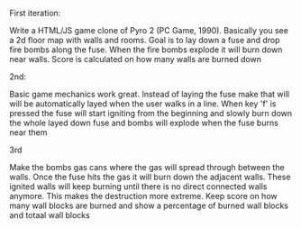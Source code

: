 
First iteration:

Write a HTML/JS game clone of Pyro 2 (PC Game, 1990). Basically you see a 2d floor map with walls and rooms. Goal is to lay down a fuse and drop fire bombs along the fuse. When the fire bombs explode it will burn down near walls. Score is calculated on how many walls are burned down

2nd:

Basic game mechanics work great. Instead of laying the fuse make that will will be automatically layed when the user walks in a line. When key 'f' is pressed the fuse will start igniting from the beginning and slowly burn down the whole layed down fuse and bombs will explode when the fuse burns near them

3rd

Make the bombs gas cans where the gas will spread through between the walls. Once the fuse hits the gas it will burn down the adjacent walls. These ignited walls will keep burning until there is no direct connected walls anymore. This makes the destruction more extreme. Keep score on how many wall blocks are burned and show a percentage of burned wall blocks and totaal wall blocks
